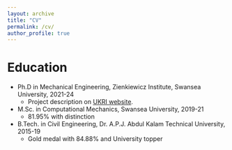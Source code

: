 ```yaml
---
layout: archive
title: "CV"
permalink: /cv/
author_profile: true
---
```


Education
======
* Ph.D in Mechanical Engineering, Zienkiewicz Institute, Swansea University, 2021-24
  *  Project description on [UKRI website](https://gtr.ukri.org/projects?ref=studentship-2601058#/tabOverview).
* M.Sc. in Computational Mechanics, Swansea University, 2019-21
  * 81.95% with distinction
* B.Tech. in Civil Engineering, Dr. A.P.J. Abdul Kalam Technical University, 2015-19
  * Gold medal with 84.88% and University topper

